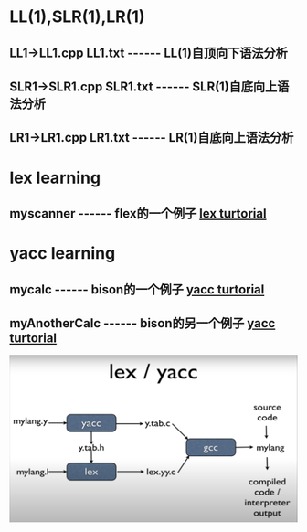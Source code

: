 # LL(1),SLR(1),LR(1)

## LL1->LL1.cpp  LL1.txt  ------ LL(1)自顶向下语法分析

## SLR1->SLR1.cpp SLR1.txt ------ SLR(1)自底向上语法分析

## LR1->LR1.cpp  LR1.txt  ------ LR(1)自底向上语法分析

# lex learning

## myscanner ------ flex的一个例子 [lex turtorial](https://www.youtube.com/watch?v=54bo1qaHAfk "lex turtorial")

# yacc learning

## mycalc ------ bison的一个例子 [yacc turtorial](https://www.youtube.com/watch?v=__-wUHG2rfM "yacc turtorial")

## myAnotherCalc ------ bison的另一个例子 [yacc turtorial](https://www.youtube.com/watch?v=yTXCPGAD3SQ)

![yacc&lex](images/yacc.PNG)
